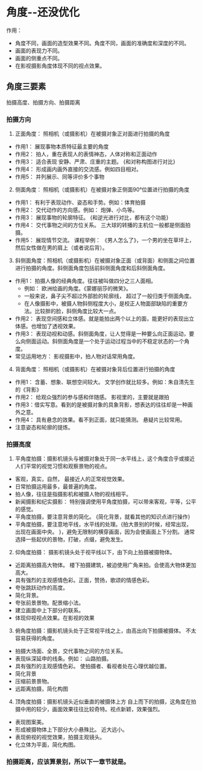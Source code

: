 # 角度--还没优化
作用：
- 角度不同，画面的造型效果不同。角度不同，画面的准确度和深度的不同。
- 画面的表现力不同。
- 画面的侧重点不同。
- 在影视摄影角度体现不同的视点效果。

## 角度三要素
拍摄高度、拍摄方向、拍摄距离

### 拍摄方向
1. 正面角度： 照相机（或摄影机）在被摄对象正对面进行拍摄的角度
  - 作用1： 展现事物本质特征最主要的角度
  - 作用2： 拍人，重在表现人的表情神态，人体对称和正面动作
  - 作用3： 适合表现  安静、严肃、庄重的主题。 {和对称构图进行对比}
  - 作用4： 形成画内画外直接的交流感。例如四目相对。
  - 作用5： 并列展示、同等评价多个事物
2. 侧面角度： 照相机（或摄影机）在被摄对象正侧面90°位置进行拍摄的角度
  - 作用1： 有利于表现动作、姿态和手势。例如：体育拍摄
  - 作用2： 交代动作的方向感。例如： 炮弹、小鸟等。
  - 作用3： 展现事物的轮廓特征。 {和逆光进行对比，都有这个功能}
  - 作用4： 交代事物之间的方位关系。 三大球的转播的主机位一般都是侧面拍摄。
  - 作用5： 展现情节交流。  课程举例： 《男人怎么了》，一个男的坐在草坪上，然后女性做在男的肩上（或者说后背）。
3. 斜侧面角度：照相机（或摄影机）在被摄对象正面（或背面）和侧面之间位置进行拍摄的角度。斜侧面角度包括前斜侧面角度和后斜侧面角度。
  - 作用1： 拍摄人像的经典角度。往往被叫做四分之三人面相。
    - 例如： 欧洲绘画的角度。《蒙娜丽莎的微笑》。  
    - 一般来说，鼻子尖不超过外部脸的轮廓线， 超过了一般归类于侧面角度。
    - 在人像摄影中，被摄人物斜侧程度大小，是校正人物面部缺陷的重要方法。比较胖的脸，斜侧角度比较大一点。
  - 作用2： 表现空间感和立体感。就是能拍出两个以上的面，能更好的表现出立体感。也增加了透视效果。
  - 作用3： 表现动视和动感。斜侧面角度，让人觉得是一种要么向正面运动，要么向侧面运动。斜侧面角度是一个处于运动过程当中的不稳定状态的一个角度。
  - 常见运用地方： 影视摄影中，拍人物对话常用角度。
4. 背面角度： 照相机（或摄影机）在被摄对象背后位置进行拍摄的角度
  - 作用1： 含蓄、想象、联想空间较大。 文学创作就比较多。例如：朱自清先生的《背影》
  - 作用2： 给观众强烈的参与感和伴随感。 影视里的，主要就是跟拍
  - 作用3：借实写意。看到的是被摄对象的具象背影，想表达的往往却是一种画外之意。
  - 作用4： 具有悬念的效果。看不到正面，就只能猜测。 悬疑片比较常用。
  - 注意姿态和轮廓的提炼。

### 拍摄高度
1. 平角度拍摄：摄影机镜头与被摄对象处于同一水平线上，这个角度合乎或接近人们平常的视觉习惯和观察景物的视点。
  - 客观，真实，自然， 最接近人的正常视觉效果。
  - 日常拍摄运用最多，最普遍的角度。
  - 拍人像，往往是指摄影机和被摄人物的视线相平。
  - 新闻摄影和纪实摄影： 特别强调使用平角度拍摄，可以带来客观，平等，公平的感觉。
  - 平角度拍摄，要注意背景的简化。 {简化背景，就看其他的知识点进行操作}
  - 平角度拍摄，要注意地平线，水平线的处理。{拍大景别的时候，经常出现，出现在画面中央。 }，避免无限制的横穿画面，因为会使画面上下分割。 通常选择一些起伏的景物，打破，点缀，避免发生。
2. 仰角度拍摄： 摄影机镜头处于视平线以下，由下向上拍摄被摄物体。
  - 近距离拍摄高大物体。 楼下拍摄建筑，被迫使用广角来拍。会使高大物体更加高大。
  - 具有强烈的主观感情色彩。正面，赞扬，歌颂的情感色彩。
  - 夸张跳跃动作的高度。
  - 简化背景。
  - 夸张前景景物。配景缩小法。
  - 建立画面中上下部分的联系。
  - 体现仰视视点效果。在影视的效果
3. 俯角度拍摄：摄影机镜头处于正常视平线之上，由高出向下拍摄被摄体。 不太容易获得的角度。
  - 拍摄大场面、全景，交代事物之间的方位关系。
  - 表现纵深延申的线条。例如： 山路拍摄。
  - 具有强烈的主观感情色彩。 使拍摄者、看视者处在心理优越位置。
  - 简化背景
  - 压缩前景景物。
  - 远距离拍摄，简化构图
4. 顶角度拍摄：摄影机镜头近似垂直的被摄体上方 自上而下的拍摄，这角度在拍摄中用的较少，画面效果往往比较奇特。视点新颖，效果强烈。
  - 表现图案美。
  - 形成被摄物体上下部分大小悬殊比。 近大远小。
  - 表现俯视的视觉效果，拍摄主观镜头。
  - 化立体为平面，简化构图。

### 拍摄距离，应该算景别，所以下一章节就是。

